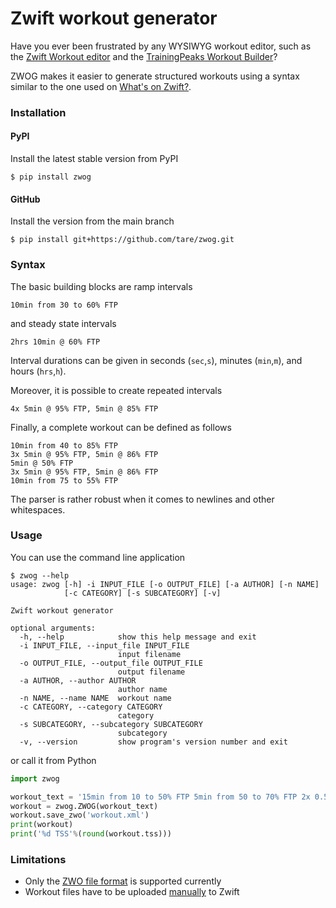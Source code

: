 # Zwift workout generator

Have you ever been frustrated by any WYSIWYG workout editor, such as the [Zwift Workout editor](https://zwift.com/news/12975-zwift-how-to-creating-a-custom-workout) and the [TrainingPeaks Workout Builder](https://help.trainingpeaks.com/hc/en-us/articles/235164967-Structured-Workout-Builder)?

ZWOG makes it easier to generate structured workouts using a syntax similar to the one used on [What's on Zwift?](https://whatsonzwift.com).

### Installation

#### PyPI
Install the latest stable version from PyPI
```console
$ pip install zwog
```

#### GitHub
Install the version from the main branch
```console
$ pip install git+https://github.com/tare/zwog.git
```

### Syntax

The basic building blocks are ramp intervals
```
10min from 30 to 60% FTP
```
and steady state intervals
```
2hrs 10min @ 60% FTP
```
Interval durations can be given in seconds (`sec`,`s`), minutes (`min`,`m`), and hours (`hrs`,`h`).

Moreover, it is possible to create repeated intervals
```
4x 5min @ 95% FTP, 5min @ 85% FTP
```

Finally, a complete workout can be defined as follows
```
10min from 40 to 85% FTP
3x 5min @ 95% FTP, 5min @ 86% FTP
5min @ 50% FTP
3x 5min @ 95% FTP, 5min @ 86% FTP
10min from 75 to 55% FTP
```

The parser is rather robust when it comes to newlines and other whitespaces.

### Usage

You can use the command line application
```console
$ zwog --help
usage: zwog [-h] -i INPUT_FILE [-o OUTPUT_FILE] [-a AUTHOR] [-n NAME]
            [-c CATEGORY] [-s SUBCATEGORY] [-v]

Zwift workout generator

optional arguments:
  -h, --help            show this help message and exit
  -i INPUT_FILE, --input_file INPUT_FILE
                        input filename
  -o OUTPUT_FILE, --output_file OUTPUT_FILE
                        output filename
  -a AUTHOR, --author AUTHOR
                        author name
  -n NAME, --name NAME  workout name
  -c CATEGORY, --category CATEGORY
                        category
  -s SUBCATEGORY, --subcategory SUBCATEGORY
                        subcategory
  -v, --version         show program's version number and exit
```
or call it from Python
```python
import zwog

workout_text = '15min from 10 to 50% FTP 5min from 50 to 70% FTP 2x 0.5hrs @ 100% FTP, 0.5hrs @ 50% FTP, 10min from 80 to 90% FTP 2min @ 50% FTP\n2min @ 50% FTP\n 10min @ 50% FTP, 10min @ 60% FTP 10min from 50 to 10% FTP'
workout = zwog.ZWOG(workout_text)
workout.save_zwo('workout.xml')
print(workout)
print('%d TSS'%(round(workout.tss)))
```


### Limitations

* Only the [ZWO file format](https://github.com/h4l/zwift-workout-file-reference/blob/master/zwift_workout_file_tag_reference.md) is supported currently
* Workout files have to be uploaded [manually](https://zwiftinsider.com/load-custom-workouts/) to Zwift
